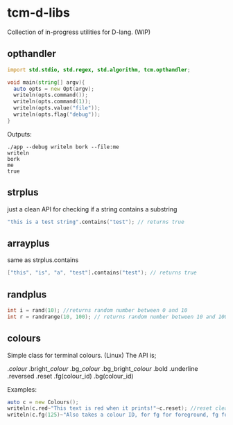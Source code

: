 # tcm-d-libs
Collection of in-progress utilities for D-lang. (WIP)

## opthandler
```d
import std.stdio, std.regex, std.algorithm, tcm.opthandler;

void main(string[] argv){
  auto opts = new Opt(argv);
  writeln(opts.command());
  writeln(opts.command(1));
  writeln(opts.value("file"));
  writeln(opts.flag("debug"));
}

```
Outputs: 
```
./app --debug writeln bork --file:me
writeln
bork
me
true
```

## strplus
just a clean API for checking if a string contains a substring
```d
"this is a test string".contains("test"); // returns true
```

## arrayplus
same as strplus.contains
```d
["this", "is", "a", "test"].contains("test"); // returns true
```

## randplus
```d
int i = rand(10); //returns random number between 0 and 10
int r = randrange(10, 100); // returns random number between 10 and 100
```

## colours
Simple class for terminal colours. (Linux)
The API is;

  .*colour*
  .bright_*colour*
  .bg_*colour*
  .bg_bright_*colour*
  .bold
  .underline
  .reversed
  .reset
  .fg(colour_id)
  .bg(colour_id)

Examples:
```d
auto c = new Colours();
writeln(c.red~"This text is red when it prints!"~c.reset); //reset clears all formatting
writeln(c.fg(125)~"Also takes a colour ID, for fg for foreground, fg for background"~c.reset); 
```
